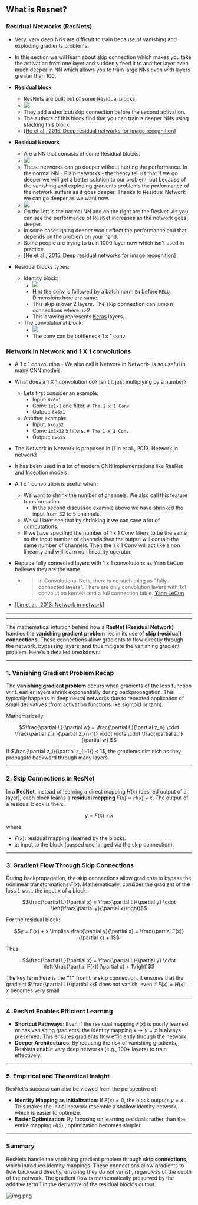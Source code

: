 ## What is Resnet?
### Residual Networks (ResNets)

- Very, very deep NNs are difficult to train because of vanishing and exploding gradients problems.
- In this section we will learn about skip connection which makes you take the activation from one layer and suddenly feed it to another layer even much deeper in NN which allows you to train large NNs even with layers greater than 100.
- **Residual block**
  - ResNets are built out of some Residual blocks.
  - ![](../Assets/08.png)
  - They add a shortcut/skip connection before the second activation.
  - The authors of this block find that you can train a deeper NNs using stacking this block.
  - [[He et al., 2015. Deep residual networks for image recognition]](https://arxiv.org/abs/1512.03385)
- **Residual Network**
  - Are a NN that consists of some Residual blocks.
  - ![](../Assets/09.png)
  - These networks can go deeper without hurting the performance. In the normal NN - Plain networks - the theory tell us that if we go deeper we will get a better solution to our problem, but because of the vanishing and exploding gradients problems the performance of the network suffers as it goes deeper. Thanks to Residual Network we can go deeper as we want now.
  - ![](../Assets/10.png)
  - On the left is the normal NN and on the right are the ResNet. As you can see the performance of ResNet increases as the network goes deeper.
  - In some cases going deeper won't effect the performance and that depends on the problem on your hand.
  - Some people are trying to train 1000 layer now which isn't used in practice. 
  - [He et al., 2015. Deep residual networks for image recognition]
- Residual blocks types:

  - Identity block:
    - ![](../Assets/16.png)
    - Hint the conv is followed by a batch norm `BN` before `RELU`. Dimensions here are same.
    - This skip is over 2 layers. The skip connection can jump n connections where n>2
    - This drawing represents [Keras](https://keras.io/) layers.
  - The convolutional block:
    - ![](../Assets/17.png)
    - The conv can be bottleneck 1 x 1 conv

### Network in Network and 1 X 1 convolutions

- A 1 x 1 convolution  - We also call it Network in Network- is so useful in many CNN models.

- What does a 1 X 1 convolution do? Isn't it just multiplying by a number?

  - Lets first consider an example:
    - Input: `6x6x1`
    - Conv: `1x1x1` one filter.        `# The 1 x 1 Conv`
    - Output: `6x6x1`
  - Another example:
    - Input: `6x6x32`
    - Conv: `1x1x32` 5 filters.     `# The 1 x 1 Conv`
    - Output: `6x6x5`

- The Network in Network is proposed in [Lin et al., 2013. Network in network]

- It has been used in a lot of modern CNN implementations like ResNet and Inception models.

- A 1 x 1 convolution is useful when:

  - We want to shrink the number of channels. We also call this feature transformation.
    - In the second discussed example above we have shrinked the input from 32 to 5 channels.
  - We will later see that by shrinking it we can save a lot of computations.
  - If we have specified the number of 1 x 1 Conv filters to be the same as the input number of channels then the output will contain the same number of channels. Then the 1 x 1 Conv will act like a non linearity and will learn non linearity operator. 

- Replace fully connected layers with 1 x 1 convolutions as Yann LeCun believes they are the same.

  - > In Convolutional Nets, there is no such thing as "fully-connected layers". There are only convolution layers with 1x1 convolution kernels and a full connection table. [Yann LeCun](https://www.facebook.com/yann.lecun/posts/10152820758292143) 

- [[Lin et al., 2013. Network in network]](https://arxiv.org/abs/1312.4400)

---
---

The mathematical intuition behind how a **ResNet (Residual Network)** handles the **vanishing gradient problem** lies in its use of **skip (residual) connections**. These connections allow gradients to flow directly through the network, bypassing layers, and thus mitigate the vanishing gradient problem. Here's a detailed breakdown:

---

### 1. **Vanishing Gradient Problem Recap**
The **vanishing gradient problem** occurs when gradients of the loss function w.r.t. earlier layers shrink exponentially during backpropagation. This typically happens in deep neural networks due to repeated application of small derivatives (from activation functions like sigmoid or tanh).

Mathematically:
```math
\frac{\partial L}{\partial w} = \frac{\partial L}{\partial z_n} \cdot \frac{\partial z_n}{\partial z_{n-1}} \cdot \dots \cdot \frac{\partial z_1}{\partial w}

```
If $`\frac{\partial z_i}{\partial z_{i-1}} < 1`$, the gradients diminish as they propagate backward through many layers.

---

### 2. **Skip Connections in ResNet**
In a **ResNet**, instead of learning a direct mapping $`H(x)`$ (desired output of a layer), each block learns a **residual mapping** $`F(x) = H(x) - x`$. The output of a residual block is then:
```math
y = F(x) + x
```

where:
- $`F(x)`$: residual mapping (learned by the block).
- $`x`$: input to the block (passed unchanged via the skip connection).

---

### 3. **Gradient Flow Through Skip Connections**
During backpropagation, the skip connections allow gradients to bypass the nonlinear transformations $`F(x)`$. Mathematically, consider the gradient of the loss $`L`$ w.r.t. the input $`x`$ of a block:
```math
\frac{\partial L}{\partial x} = \frac{\partial L}{\partial y} \cdot \left(\frac{\partial y}{\partial x}\right)
```
For the residual block:
```math
y = F(x) + x \implies \frac{\partial y}{\partial x} = \frac{\partial F(x)}{\partial x} + 1
```
Thus:
```math
\frac{\partial L}{\partial x} = \frac{\partial L}{\partial y} \cdot \left(\frac{\partial F(x)}{\partial x} + 1\right)
```
The key term here is the **"1"** from the skip connection. It ensures that the gradient $`\frac{\partial L}{\partial x}`$ does not vanish, even if $`F(x) = H(x) - x`$ becomes very small.

---

### 4. **ResNet Enables Efficient Learning**
- **Shortcut Pathways**: Even if the residual mapping $`F(x)`$ is poorly learned or has vanishing gradients, the identity mapping $`x \rightarrow y = x`$ is always preserved. This ensures gradients flow efficiently through the network.
- **Deeper Architectures**: By reducing the risk of vanishing gradients, ResNets enable very deep networks (e.g., 100+ layers) to train effectively.

---

### 5. **Empirical and Theoretical Insight**
ResNet's success can also be viewed from the perspective of:
- **Identity Mapping as Initialization**: If $`F(x) = 0`$, the block outputs $`y = x`$ . This makes the initial network resemble a shallow identity network, which is easier to optimize.
- **Easier Optimization**: By focusing on learning residuals rather than the entire mapping $`H(x)`$ , optimization becomes simpler.

---

### Summary
ResNets handle the vanishing gradient problem through **skip connections**, which introduce identity mappings. These connections allow gradients to flow backward directly, ensuring they do not vanish, regardless of the depth of the network. The gradient flow is mathematically preserved by the additive term $`1`$ in the derivative of the residual block's output.


![img.png](../Assets/resNet_arch.png)